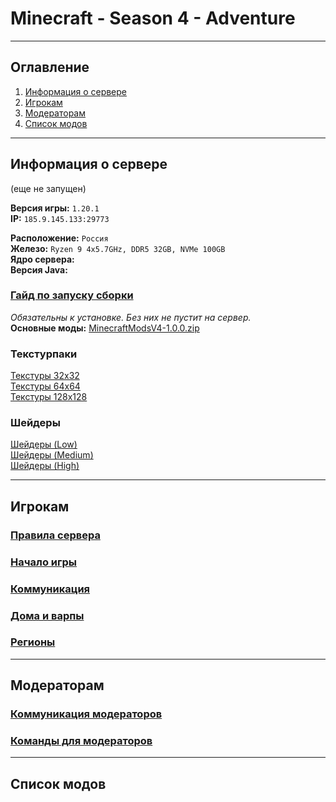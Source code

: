 # Minecraft - Season 4 - Adventure
___

## Оглавление

1. [Информация о сервере](#информация-о-сервере)
2. [Игрокам](#игрокам)
3. [Модераторам](#модераторам)
4. [Список модов](#список-модов)

___

## Информация о сервере
(еще не запущен)

**Версия игры:** `1.20.1`</br>
**IP:** `185.9.145.133:29773`</br>

**Расположение:** `Россия`</br>
**Железо:** `Ryzen 9 4x5.7GHz, DDR5 32GB, NVMe 100GB`</br>
**Ядро сервера:** </br>
**Версия Java:** </br>

### [Гайд по запуску сборки](https://github.com/evgeniy-kotin/minecraft-v4/blob/main/guides/how-to-play.md)

*Обязательны к установке. Без них не пустит на сервер.*</br>
**Основные моды:** [MinecraftModsV4-1.0.0.zip]()

### Текстурпаки

[Текстуры 32х32]()</br>
[Текстуры 64х64]()</br>
[Текстуры 128х128]()</br>

### Шейдеры

[Шейдеры (Low)]()</br>
[Шейдеры (Medium)]()</br>
[Шейдеры (High)]()</br>
___

## Игрокам

### [Правила сервера](https://github.com/evgeniy-kotin/minecraft-v4/blob/main/guides/server-rules.md)
### [Начало игры](https://github.com/evgeniy-kotin/minecraft-v4/blob/main/guides/start.md)
### [Коммуникация](https://github.com/evgeniy-kotin/minecraft-v4/blob/main/guides/players-communication.md)
### [Дома и варпы](https://github.com/evgeniy-kotin/minecraft-v4/blob/main/guides/homes-and-warps.md)
### [Регионы](https://github.com/evgeniy-kotin/minecraft-v4/blob/main/guides/regions.md)

___

## Модераторам

### [Коммуникация модераторов](https://github.com/evgeniy-kotin/minecraft-v4/blob/main/guides/moder/moder-communication.md)
### [Команды для модераторов](https://github.com/evgeniy-kotin/minecraft-v4/blob/main/guides/moder/moder-commands.md)

___

## Список модов
